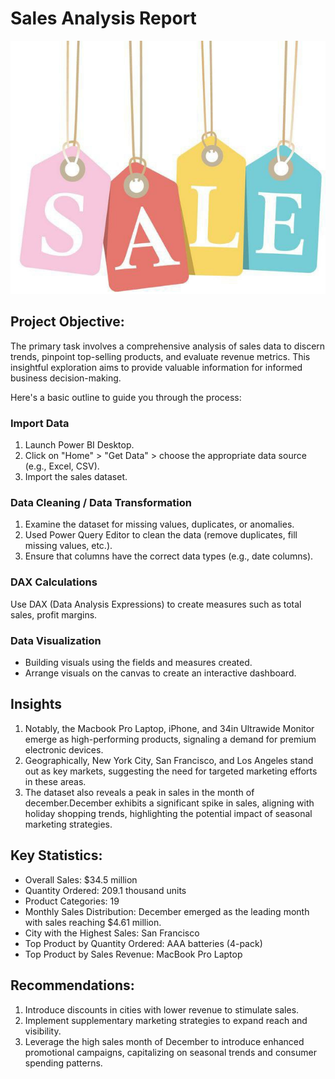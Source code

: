 # Sales Analysis Report

![](photo_2024-01-29_06-15-15.jpg)
## Project Objective:
The primary task involves a comprehensive analysis of sales data to discern trends, pinpoint top-selling products, and evaluate revenue metrics. This insightful exploration aims to provide valuable information for informed business decision-making.
 
Here's a basic outline to guide you through the process:
  ### Import Data
1. Launch Power BI Desktop.
2. Click on "Home" > "Get Data" > choose the appropriate data source (e.g., Excel, CSV).
3. Import the sales dataset.
 
### Data Cleaning / Data Transformation
1. Examine the dataset for missing values, duplicates, or anomalies.
2. Used Power Query Editor to clean the data (remove duplicates, fill missing values, etc.).
3. Ensure that columns have the correct data types (e.g., date columns).
 
### DAX Calculations
Use DAX (Data Analysis Expressions) to create measures such as total sales, profit margins.
 
### Data Visualization
- Building visuals using the fields and measures created.
- Arrange visuals on the canvas to create an interactive dashboard.
 
## Insights
 
1. Notably, the Macbook Pro Laptop, iPhone, and 34in Ultrawide Monitor emerge as high-performing products, signaling a demand for premium electronic devices.
2. Geographically, New York City, San Francisco, and Los Angeles stand out as key markets, suggesting the need for targeted marketing efforts in these areas. 
3. The dataset also reveals a peak in sales in the month of december.December exhibits a significant spike in sales, aligning with holiday shopping trends, highlighting the potential impact of seasonal marketing strategies.
 
## Key Statistics:
- Overall Sales: $34.5 million
- Quantity Ordered: 209.1 thousand units
- Product Categories: 19
- Monthly Sales Distribution: December emerged as the leading month with sales reaching $4.61 million.
- City with the Highest Sales: San Francisco
- Top Product by Quantity Ordered: AAA batteries (4-pack)
- Top Product by Sales Revenue: MacBook Pro Laptop
 
## Recommendations:
1. Introduce discounts in cities with lower revenue to stimulate sales.
2. Implement supplementary marketing strategies to expand reach and visibility.
3. Leverage the high sales month of December to introduce enhanced promotional campaigns, capitalizing on seasonal trends and consumer spending patterns.
